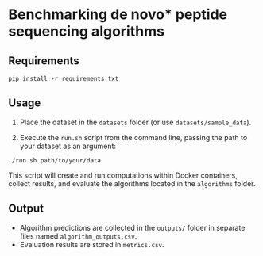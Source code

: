 # Benchmarking de novo* peptide sequencing algorithms

## Requirements

```
pip install -r requirements.txt
```

## Usage

1. Place the dataset in the `datasets` folder (or use `datasets/sample_data`).

2. Execute the `run.sh` script from the command line, passing the path to your dataset as an argument:

```
./run.sh path/to/your/data
```

This script will create and run computations within Docker containers, collect results, and evaluate the algorithms located in the `algorithms` folder.

## Output

- Algorithm predictions are collected in the `outputs/` folder in separate files named `algorithm_outputs.csv`.
- Evaluation results are stored in `metrics.csv`.
